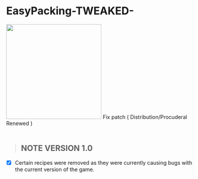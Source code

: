 # EasyPacking-TWEAKED-
<img src="https://github.com/JhonArroyo/EasyPacking-TWEAKED-/blob/main/poster.png?raw=true" width="255" height="255" />
Fix patch ( Distribution/Procuderal Renewed )
</br>
</br>

> ## NOTE VERSION 1.0

 - [x] Certain recipes were removed as they were currently causing bugs
       with    the current version of the game.
